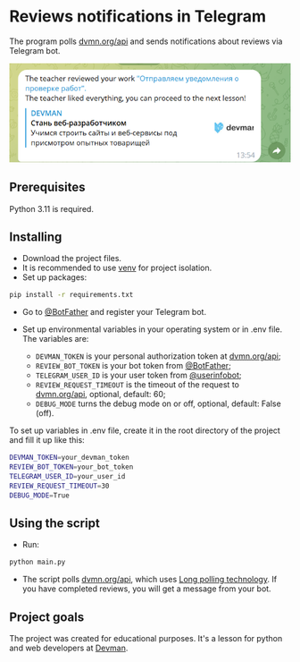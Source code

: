 # Reviews notifications in Telegram

The program polls [dvmn.org/api](https://dvmn.org/api/docs/) and sends notifications about reviews via Telegram bot.

![message image](./screenshots/message.png)

## Prerequisites

Python 3.11 is required.

## Installing

- Download the project files.
- It is recommended to use [venv](https://docs.python.org/3/library/venv.html?highlight=venv#module-venv) for project isolation.
- Set up packages:

```bash
pip install -r requirements.txt
```

- Go to [@BotFather](https://t.me/BotFather) and register your Telegram bot.

- Set up environmental variables in your operating system or in .env file. The variables are:
  - `DEVMAN_TOKEN` is your personal authorization token at [dvmn.org/api](https://dvmn.org/api/docs/);
  - `REVIEW_BOT_TOKEN` is your bot token from [@BotFather](https://t.me/BotFather);
  - `TELEGRAM_USER_ID` is your user token from [@userinfobot](https://telegram.me/userinfobot);
  - `REVIEW_REQUEST_TIMEOUT` is the timeout of the request to [dvmn.org/api](https://dvmn.org/api/docs/), optional, default: 60;
  - `DEBUG_MODE` turns the debug mode on or off, optional, default: False (off).

To set up variables in .env file, create it in the root directory of the project and fill it up like this:

```bash
DEVMAN_TOKEN=your_devman_token
REVIEW_BOT_TOKEN=your_bot_token
TELEGRAM_USER_ID=your_user_id
REVIEW_REQUEST_TIMEOUT=30
DEBUG_MODE=True
```

## Using the script

- Run:

```bash
python main.py
```

- The script polls [dvmn.org/api](https://dvmn.org/api/docs/), which uses [Long polling technology](https://dvmn.org/encyclopedia/about-chatbots/long-polling/). If you have completed reviews, you will get a message from your bot.

## Project goals

The project was created for educational purposes.
It's a lesson for python and web developers at [Devman](https://dvmn.org/).
